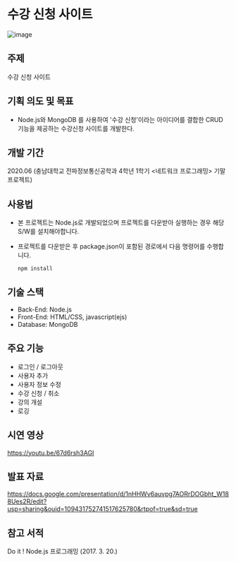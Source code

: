 # 수강 신청 사이트

![image](https://user-images.githubusercontent.com/92344242/150626095-e662c102-c1fe-44f6-8960-1b5914fdbead.png)

## 주제
수강 신청 사이트

## 기획 의도 및 목표
- Node.js와 MongoDB 를 사용하여 '수강 신청'이라는 아이디어를 결합한 CRUD 기능을 제공하는 수강신청 사이트를 개발한다.

## 개발 기간
2020.06 (충남대학교 전파정보통신공학과 4학년 1학기 <네트워크 프로그래밍> 기말 프로젝트)

## 사용법
- 본 프로젝트는 Node.js로 개발되었으며 프로젝트를 다운받아 실행하는 경우 해당 S/W를 설치해야합니다.
- 프로젝트를 다운받은 후 package.json이 포함된 경로에서 다음 명령어를 수행합니다.
       
      npm install


## 기술 스택
- Back-End: Node.js
- Front-End: HTML/CSS, javascript(ejs)
- Database: MongoDB

## 주요 기능
- 로그인 / 로그아웃
- 사용자 추가
- 사용자 정보 수정
- 수강 신청 / 취소
- 강의 개설
- 로깅

## 시연 영상
https://youtu.be/67d6rsh3AGI

## 발표 자료
https://docs.google.com/presentation/d/1nHHWv6auvpg7AORrDOGbht_W188Ues2R/edit?usp=sharing&ouid=109431752741517625780&rtpof=true&sd=true

## 참고 서적
Do it ! Node.js 프로그래밍 (2017. 3. 20.)
